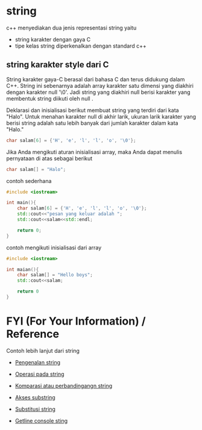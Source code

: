 # string

c++ menyediakan dua jenis representasi string yaitu
- string karakter dengan gaya C
- tipe kelas string diperkenalkan dengan standard c++

## string karakter style dari C

String karakter gaya-C berasal dari bahasa C dan terus didukung dalam C++. String ini sebenarnya adalah array karakter satu dimensi yang diakhiri dengan karakter null '\0'. Jadi string yang diakhiri null berisi karakter yang membentuk string diikuti oleh null .

Deklarasi dan inisialisasi berikut membuat string yang terdiri dari kata "Halo". Untuk menahan karakter null di akhir larik, ukuran larik karakter yang berisi string adalah satu lebih banyak dari jumlah karakter dalam kata "Halo."

```cpp
char salam[6] = {'H', 'e', ​​'l', 'l', 'o', '\0'};
```

Jika Anda mengikuti aturan inisialisasi array, maka Anda dapat menulis pernyataan di atas sebagai berikut

```cpp
char salam[] = "Halo";
```

contoh sederhana
```cpp
#include <iostream>

int main(){
    char salam[6] = {'H', 'e', ​​'l', 'l', 'o', '\0'};
    std::cout<<"pesan yang keluar adalah ";
    std::cout<<salam<<std::endl;

    return 0;
}
```
contoh mengikuti inisialisasi dari array

```cpp
#include <iostream>

int maian(){
    char salam[] = "Hello boys";
    std::cout<<salam;

    return 0
}
```

# FYI (For Your Information) / Reference
Contoh lebih lanjut dari string

- [Pengenalan string](https://www.youtube.com/watch?v=DpVq7KUHjgY&list=PLZS-MHyEIRo4Ze0bbGB1WKBSNMPzi-eWI&index=55)

- [Operasi pada string](https://www.youtube.com/watch?v=Sq3_mzqdFj0&list=PLZS-MHyEIRo4Ze0bbGB1WKBSNMPzi-eWI&index=56)

- [Komparasi atau perbandingangn string](https://www.youtube.com/watch?v=iXWYWFZfP98&list=PLZS-MHyEIRo4Ze0bbGB1WKBSNMPzi-eWI&index=57)

- [Akses substring](https://www.youtube.com/watch?v=OpodtuA0xyI&list=PLZS-MHyEIRo4Ze0bbGB1WKBSNMPzi-eWI&index=58)

- [Substitusi string](https://www.youtube.com/watch?v=Sq-Efm6vRYA&list=PLZS-MHyEIRo4Ze0bbGB1WKBSNMPzi-eWI&index=59)

- [Getline console sting](https://www.youtube.com/watch?v=FkCkMV6wjDs&list=PLZS-MHyEIRo4Ze0bbGB1WKBSNMPzi-eWI&index=60)